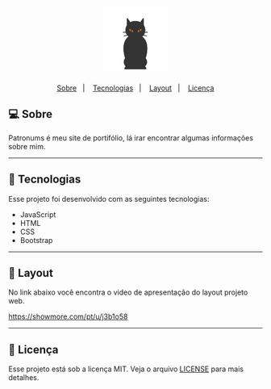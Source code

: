<h1 align="center">
    <img src="https://github.com/eiBrunaSilva/Patronums/blob/main/assets/Logosemtexto.png" width="25%" />
</h1>

<p align="center">
  <a href="#-sobre">Sobre</a>&nbsp;&nbsp;&nbsp;|&nbsp;&nbsp;&nbsp;
  <a href="#-tecnologias">Tecnologias</a>&nbsp;&nbsp;&nbsp;|&nbsp;&nbsp;&nbsp;
  <a href="#-layout">Layout</a>&nbsp;&nbsp;&nbsp;|&nbsp;&nbsp;&nbsp;
  <a href="#memo-licença">Licença</a>
</p>

## 💻 Sobre

Patronums é meu site de portifólio, lá irar encontrar algumas informações sobre mim.


---------------

## 🚀 Tecnologias

Esse projeto foi desenvolvido com as seguintes tecnologias:

- JavaScript
- HTML
- CSS
- Bootstrap

--------------

## 🔖 Layout

No link abaixo você encontra o video de apresentação do layout projeto web.

https://showmore.com/pt/u/j3b1o58

-------------

## :memo: Licença

Esse projeto está sob a licença MIT. Veja o arquivo [LICENSE](LICENSE.md) para mais detalhes.
